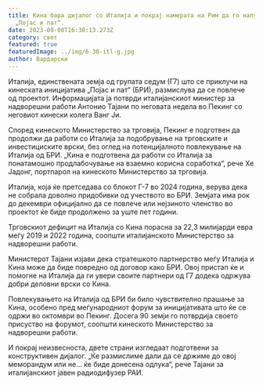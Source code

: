 ```yaml
---
title: Кина бара дијалог со Италија и покрај намерата на Рим да го напушти
  „Појас и пат“.
date: 2023-09-08T16:30:13.273Z
category: свет
featured: true
featuredImage: ../img/6-30-itl-g.jpg
author: Вардарски
---
```

Италија, единствената земја од групата седум (Г7) што се приклучи на кинеската иницијатива „Појас и пат“ (БРИ), размислува да се повлече од проектот. Информацијата ја потврди италијанскиот министер за надворешни работи Антонио Тајани по неговата недела во Пекинг со неговиот кинески колега Ванг Ји.

Според кинеското Министерство за трговија, Пекинг е подготвен да продолжи да работи со Италија за подобрување на трговските и инвестициските врски, без оглед на потенцијалното повлекување на Италија од БРИ. „Кина е подготвена да работи со Италија за понатамошно продлабочување на взаемно корисна соработка“, рече Хе Јадонг, портпарол на кинеското Министерство за трговија.

Италија, која ќе претседава со блокот Г-7 во 2024 година, верува дека не собрала доволно придобивки од учеството во БРИ. Земјата има рок до декември официјално да се повлече или нејзиното членство во проектот ќе биде продолжено за уште пет години.

Трговскиот дефицит на Италија со Кина порасна за 22,3 милијарди евра меѓу 2019 и 2022 година, соопшти италијанското Министерство за надворешни работи.

Министерот Тајани изјави дека стратешкото партнерство меѓу Италија и Кина може да биде повредно од договор како БРИ. Овој пристап ќе и помогне на Италија да ги увери своите партнери од Г7 додека одржува добри деловни врски со Кина.

Повлекувањето на Италија од БРИ би било чувствително прашање за Кина, особено пред меѓународниот форум за иницијативата што ќе се одржи во октомври во Пекинг. Досега 90 земји го потврдија своето присуство на форумот, соопшти кинеското Министерство за надворешни работи.

И покрај неизвесноста, двете страни изгледаат подготвени за конструктивен дијалог. „Ќе размислиме дали да се држиме до овој меморандум или не... ќе биде донесена одлука“, рече Тајани за италијанскиот јавен радиодифузер РАИ.